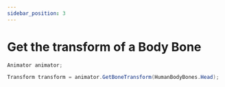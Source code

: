 ```yaml
---
sidebar_position: 3
---
```


# Get the transform of a Body Bone


```csharp
Animator animator;

Transform transform = animator.GetBoneTransform(HumanBodyBones.Head);
```
